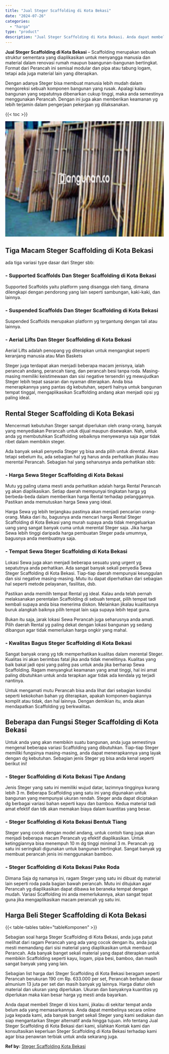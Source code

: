 ```yaml
---
title: "Jual Steger Scaffolding di Kota Bekasi"
date: "2024-07-26"
categories: 
  - "harga"
type: "product"
description: "Jual Steger Scaffolding di Kota Bekasi. Anda dapat membeli Steger di kios kami, jikalau di sekitar tempat anda belum ada yang memasarkannya. Anda dapat membe..."
---
```


**Jual Steger Scaffolding di Kota Bekasi** – Scaffolding merupakan sebuah struktur sementara yang diaplikasikan untuk menyangga manusia dan material dalam renovasi rumah maupun baangunan-bangunan bertingkat. Format dari Perancah ini semisal modular dan pipa atau tabung logam, tetapi ada juga material lain yang diterapkan.

Dengan adanya Steger bisa membuat manusia lebih mudah dalam mengoreksi sebuah komponen bangunan yang rusak. Apalagi kalau bangunan yang sepatutnya dibenarkan cukup tinggi, maka anda semestinya menggunakan Perancah. Dengan ini juga akan memberikan keamanan yg lebih terjamin dalam pengerjaan pekerjaan yg dilaksanakan.

{{< toc >}}

![Jual Steger Scaffolding di Kota Bekasi](/images/sewa-scaffolding-steger-14.png)

## Tiga Macam Steger Scaffolding di Kota Bekasi

ada tiga variasi type dasar dari Steger sbb:

### \- Supported Scaffolds Dan Steger Scaffolding di Kota Bekasi

Supported Scaffolds yaitu platform yang disangga oleh tiang, dimana dilengkapi dengan pendorong yang lain seperti sambungan, kaki-kaki, dan lainnya.

### \- Suspended Scaffolds Dan Steger Scaffolding di Kota Bekasi

Suspended Scaffolds merupakan platform yg tergantung dengan tali atau lainnya.

### \- Aerial Lifts Dan Steger Scaffolding di Kota Bekasi

Aerial Lifts adalah penopang yg diterapkan untuk mengangkat seperti keranjang manusia atau Man Baskets

Steger juga terdapat akan menjadi beberapa macam jenisnya, ialah perancah andang, perancah tiang, dan perancah besi tanpa roda. Masing-masing memiliki keistimewaan dan sisi negative tersendiri yg mewujudkan Steger lebih tepat sasaran dan nyaman diterapkan. Anda bisa menerapkannya yang pantas dg kebutuhan, seperti halnya untuk bangunan tempat tinggal, mengaplikasikan Scaffolding andang akan menjadi opsi yg paling ideal.

## Rental Steger Scaffolding di Kota Bekasi

Mencermati kebutuhan Steger sangat diperlukan oleh orang-orang, banyak yang menyediakan Perancah untuk dijual maupun disewakan. Nah, untuk anda yg membutuhkan Scaffolding sebaiknya menyewanya saja agar tidak ribet dalam membikin steger.

Ada banyak sekali penyedia Steger yg bisa anda pilih untuk dirental. Akan tetapi sebelum itu, ada sebagian hal yg harus anda perhatikan jikalau mau merental Perancah. Sebagian hal yang seharusnya anda perhatikan sbb:

### \- Harga Sewa Steger Scaffolding di Kota Bekasi

Mutu yg paling utama mesti anda perhatikan adalah harga Rental Perancah yg akan diaplikasikan. Setiap daerah mempunyai tingkatan harga yg berbeda-beda dalam memberikan harga Rental terhadap pelanggannya. Pastikan anda memutuskan harga Sewa yang ideal.

Harga Sewa yg lebih terjangkau pastinya akan menjadi pencarian orang-orang. Maka dari itu, bagusnya anda mencari harga Rental Steger Scaffolding di Kota Bekasi yang murah supaya anda tidak mengeluarkan uang yang sangat banyak cuma untuk merental Steger saja. Jika harga Sewa lebih tinggi daripada harga pembuatan Steger pada umumnya, bagusnya anda membuatnya saja.

### \- Tempat Sewa Steger Scaffolding di Kota Bekasi

Lokasi Sewa juga akan menjadi beberapa sesuatu yang urgent yg sepatutnya anda perhatikan. Ada sangat banyak sekali penyedia Sewa Steger Scaffolding di Kota Bekasi. Tiap-tiap daerah mempunyai keunggulan dan sisi negative masing-masing. Mutu itu dapat diperhatikan dari sebagian hal seperti metode pelayanan, fasilitas, dsb.

Pastikan anda memilih tempat Rental yg ideal. Kalau anda telah pernah melaksanakan perentalan Scaffolding di sebuah tempat, pilih tempat tadi kembali supaya anda bisa menerima diskon. Melainkan jikalau kualitasnya buruk alangkah baiknya pilih tempat lain saja supaya lebih tepat guna.

Bukan itu saja, jarak lokasi Sewa Perancah juga seharusnya anda amati. Pilih daerah Rental yg paling dekat dengan lokasi bangunan yg sedang dibangun agar tidak memerlukan harga ongkir yang mahal.

### \- Kwalitas Bagus Steger Scaffolding di Kota Bekasi

Sangat banyak orang yg tdk memperhatikan kualitas dalam merental Steger. Kualitas ini akan berimbas fatal jika anda tidak menelitinya. Kualitas yang baik bakal jadi opsi yang paling pas untuk anda jika berharap Sewa Scaffolding. Ragam menyangkut keamanan yang amat tinggi, hal ini amat paling dibutuhkan untuk anda terapkan agar tidak ada kendala yg terjadi nantinya.

Untuk mengamati mutu Perancah bisa anda lihat dari sebagian kondisi seperti kekokohan bahan yg diterapkan, apakah komponen-bagiannya komplit atau tidak, dan hal lainnya. Dengan demikian itu, anda akan mendapatkan Scaffolding yg berkwalitas.

## Beberapa dan Fungsi Steger Scaffolding di Kota Bekasi

Untuk anda yang akan membikin suatu bangunan, anda juga semestinya mengenal beberapa variasi Scaffolding yang dibutuhkan. Tiap-tiap Steger memiliki fungsinya masing-masing, anda dapat menerapkannya yang layak dengan dg kebutuhan. Sebagian jenis Steger yg bisa anda kenal seperti berikut ini!

### \- Steger Scaffolding di Kota Bekasi Tipe Andang

Jenis Steger yang satu ini memiliki wujud datar, lazimnya tingginya kurang lebih 3 m. Beberapa Scaffolding yang satu ini yang digunakan untuk bangunan yang mempunyai ukuran rendah. Steger anda dapat diciptakan dg berbagai variasi bahan seperti kayu dan bamboo. Kedua material tadi amat efektif dan tdk akan memakan biaya dalam kuantitas yang besar.

### \- Steger Scaffolding di Kota Bekasi Bentuk Tiang

Steger yang cocok dengan model andang, untuk contoh tiang juga akan menjadi beberapa macam Perancah yg efektif diaplikasikan. Untuk ketinggiannya bisa menempuh 10 m dg tinggi minimal 3 m. Perancah yg satu ini seringkali digunakan untuk bangunan bertingkat. Sangat banyak yg membuat perancah jenis ini menggunakan bamboo.

### \- Steger Scaffolding di Kota Bekasi Pake Roda

Dimana Saja dg namanya ini, ragam Steger yang satu ini dibuat dg material lain seperti roda pada bagian bawah perancah. Mutu ini ditujukan agar Perancah yg diaplikasikan dapat dibawa ke beraneka tempat dengan mudah. Variasi Scaffolding ini anda memerlukannya, akan sangat tepat guna jika mengaplikasikan macam perancah yg satu ini.

## Harga Beli Steger Scaffolding di Kota Bekasi

{{< table-tables table="tableKomponen" >}}

Sebagian soal harga Steger Scaffolding di Kota Bekasi, anda juga patut melihat dari ragam Perancah yang ada yang cocok dengan itu, anda juga mesti memandang dari sisi material yang diaplikasikan untuk membaut Perancah. Ada banyak banget sekali material yang dapat diterapkan untuk membikin Scaffolding seperti kayu, logam, pipa besi, bamboo, dan masih sangat banyak yang yang lain.

Sebagian list harga dari Steger Scaffolding di Kota Bekasi beragam seperti Perancah berukuran 190 cm Rp. 633.000 per set, Perancah berbahan dasar almunium 13 juta per set dan masih banyak yg lainnya. Harga diatur oleh material dan ukuran yang diperlukan. Ukuran dan banyaknya kuantitas yg diperlukan maka kian besar harga yg mesti anda bayarkan.

Anda dapat membeli Steger di kios kami, jikalau di sekitar tempat anda belum ada yang memasarkannya. Anda dapat membelinya secara online juga kepada kami, ada banyak banget sekali Steger yang kami sediakan dan siap mengantarkan Steger alternatif anda hingga tujuan. info tentang Jual Steger Scaffolding di Kota Bekasi dari kami, silahkan Kontak kami dan konsultasikan keperluan Steger Scaffolding di Kota Bekasi terhadap kami agar bisa penawran terbiak untuk anda sekarang juga.

**Ref by:** [Steger Scaffolding Kota Bekasi](https://id.wikipedia.org/wiki/Steger)
